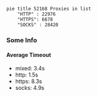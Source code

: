 
```mermaid
pie title 52168 Proxies in list
    "HTTP" : 22976
    "HTTPS": 6678
    "SOCKS" : 28420
```

### Some Info
#### Average Timeout

- mixed: 3.4s
- http: 1.5s
- https: 8.3s
- socks: 4.9s